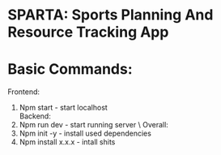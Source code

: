 # SPARTA: Sports Planning And Resource Tracking App
# Basic Commands:
Frontend:
1. Npm start - start localhost 
<br />Backend:
1. Npm run dev - start running server
\ Overall:
1. Npm init -y - install used dependencies
2. Npm install x.x.x - intall shits
